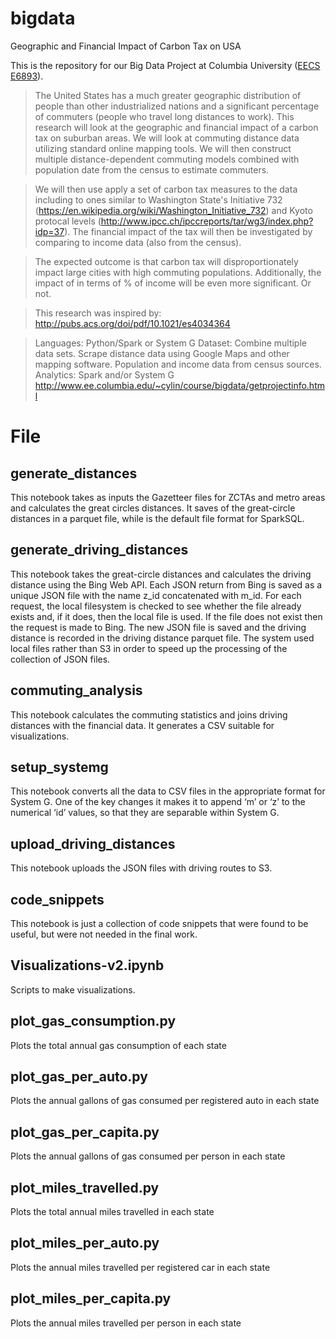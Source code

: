 # bigdata
Geographic and Financial Impact of Carbon Tax on USA

This is the repository for our Big Data Project at Columbia University (<a href="http://www.ee.columbia.edu/~cylin/course/bigdata/">EECS E6893</a>).



>The United States has a much greater geographic distribution of people than other industrialized nations and a significant percentage of commuters (people who travel long distances to work). This research will look at the geographic and financial impact of a carbon tax on suburban areas. We will look at commuting distance data utilizing standard online mapping tools. We will then construct multiple distance-dependent commuting models combined with population date from the census to estimate commuters. 

>We will then use apply a set of carbon tax measures to the data including to ones similar to Washington State's Initiative 732 (https://en.wikipedia.org/wiki/Washington_Initiative_732) and Kyoto protocal levels (http://www.ipcc.ch/ipccreports/tar/wg3/index.php?idp=37). The financial impact of the tax will then be investigated by comparing to income data (also from the census). 

>The expected outcome is that carbon tax will disproportionately impact large cities with high commuting populations. Additionally, the impact of in terms of % of income will be even more significant. Or not. 

>This research was inspired by: http://pubs.acs.org/doi/pdf/10.1021/es4034364 

>Languages: Python/Spark or System G
>Dataset: Combine multiple data sets. Scrape distance data using Google Maps and other mapping software. Population and income data from census sources. 
>Analytics: Spark and/or System G
http://www.ee.columbia.edu/~cylin/course/bigdata/getprojectinfo.html

# File
## generate_distances
This notebook takes as inputs the Gazetteer files for ZCTAs and metro areas and calculates the great circles distances.  It saves of the great-circle distances in a parquet file, while is the default file format for SparkSQL.
## generate_driving_distances
This notebook takes the great-circle distances and calculates the driving distance using the Bing Web API.  Each JSON return from Bing is saved as a unique JSON file with the name z_id concatenated with m_id.  For each request, the local filesystem is checked to see whether the file already exists and, if it does, then the local file is used.  If the file does not exist then the request is made to Bing.  The new JSON file is saved and the driving distance is recorded in the driving distance parquet file.
The system used local files rather than S3 in order to speed up the processing of the collection of JSON files.
## commuting_analysis
This notebook calculates the commuting statistics and joins driving distances with the financial data.  It generates a CSV suitable for visualizations.
## setup_systemg
This notebook converts all the data to CSV files in the appropriate format for System G.  One of the key changes it makes it to append ‘m’ or ‘z’ to the numerical ‘id’ values, so that they are separable within System G.   
## upload_driving_distances
This notebook uploads the JSON files with driving routes to S3.
## code_snippets
This notebook is just a collection of code snippets that were found to be useful, but were not needed in the final work.
## Visualizations-v2.ipynb
Scripts to make visualizations.

## plot_gas_consumption.py	
Plots the total annual gas consumption of each state 
## plot_gas_per_auto.py	
Plots the annual gallons of gas consumed per registered auto in each state 
## plot_gas_per_capita.py	
Plots the annual gallons of gas consumed per person in each state 
## plot_miles_travelled.py	
Plots the total annual miles travelled in each state
## plot_miles_per_auto.py	
Plots the annual miles travelled per registered car in each state 
## plot_miles_per_capita.py	
Plots the annual miles travelled per person in each state 

